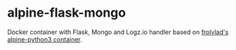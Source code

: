 # alpine-flask-mongo
Docker container with Flask, Mongo and Logz.io handler based on [frolvlad's alpine-python3 container](https://hub.docker.com/r/frolvlad/alpine-python3/).
